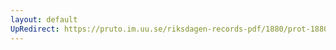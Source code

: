 ```yaml
---
layout: default
UpRedirect: https://pruto.im.uu.se/riksdagen-records-pdf/1880/prot-1880--fk--026/prot-1880--fk--026_036.pdf
---
```

